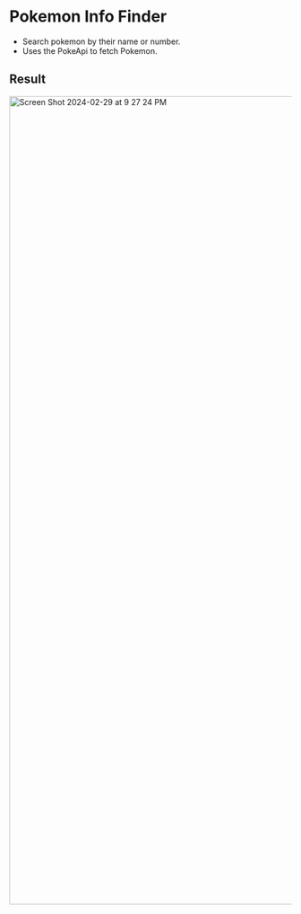 # Pokemon Info Finder

* Search pokemon by their name or number.
* Uses the PokeApi to fetch Pokemon.

## Result
<img width="1439" alt="Screen Shot 2024-02-29 at 9 27 24 PM" src="https://github.com/Coding4life92/Pokemon-Info-Finder/assets/50407744/452778bd-585d-42e0-9f3d-249be06e9953">

